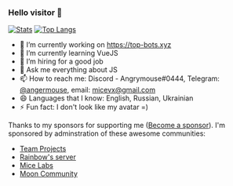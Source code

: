 ### Hello visitor 👋
[![Stats](https://github-readme-stats.vercel.app/api?username=angrymouse&include_all_commits=true&count_private=true&show_icons=true&theme=onedark)](https://github.com/anuraghazra/github-readme-stats)
[![Top Langs](https://github-readme-stats.vercel.app/api/top-langs/?username=angrymouse&layout=compact&theme=onedark)](https://github.com/anuraghazra/github-readme-stats)


- 🔭 I’m currently working on https://top-bots.xyz
- 🌱 I’m currently learning VueJS
- 🤔 I’m hiring for a good job
- 💬 Ask me everything about JS
- 📫 How to reach me: Discord - Angrymouse#0444, Telegram: [@angermouse](https://t.me/angermouse), email: [micevx@gmail.com](mailto:micevx@gmail.com)
- 😄 Languages that I know: English, Russian, Ukrainian
- ⚡ Fun fact: I don't look like my avatar =)

Thanks to my sponsors for supporting me ([Become a sponsor](https://boosty.to/mice)).
I'm sponsored by adminstration of these awesome communities:
- [Team Projects](https://discord.gg/NNFze7jSYN)
- [Rainbow's server](https://discord.gg/2wQQtFWUha)
- [Mice Labs](https://discord.gg/ezEeGmq)
- [Moon Community](https://discord.gg/s693zrhAU9)

